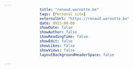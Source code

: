 ---
                title: "renaud.warnotte.be"
                tags: [Personal site]
                externalUrl: "https://renaud.warnotte.be"
                date: 9931-08-08
                showDate: false
                showAuthor: false
                showReadingTime: false
                showEdit: false
                showLikes: false
                showViews: false
                layoutBackgroundHeaderSpace: false
                ---
